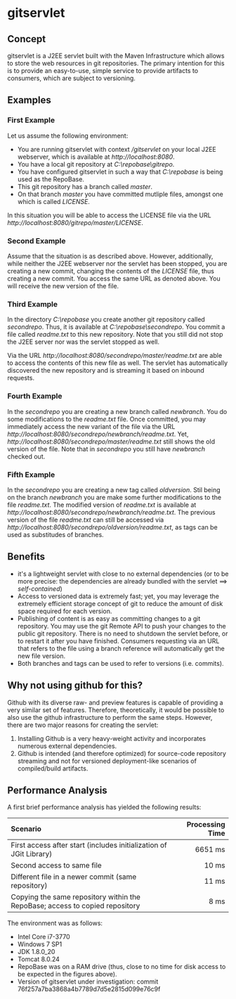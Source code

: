 # gitservlet

## Concept
gitservlet is a J2EE servlet built with the Maven Infrastructure which allows to store the web resources in git repositories. The primary intention for this is to provide an easy-to-use, simple service to provide artifacts to consumers, which are subject to versioning.

## Examples
### First Example

Let us assume the following environment:
* You are running gitservlet with context */gitservlet* on your local J2EE webserver, which is available at *http://localhost:8080*.
* You have a local git repository at *C:\repobase\gitrepo*.
* You have configured gitservlet in such a way that *C:\repobase* is being used as the RepoBase.
* This git repository has a branch called *master*.
* On that branch *master* you have committed mutliple files, amongst one which is called *LICENSE*.

In this situation you will be able to access the LICENSE file via the URL *http://localhost:8080/gitrepo/master/LICENSE*.

### Second Example
Assume that the situation is as described above. However, additionally, while neither the J2EE webserver nor the servlet has been stopped, you are creating a new commit, changing the contents of the *LICENSE* file, thus creating a new commit. You access the same URL as denoted above. You will receive the new version of the file.

### Third Example
In the directory *C:\repobase* you create another git repository called *secondrepo*. Thus, it is available at *C:\repobase\secondrepo*. You commit a file called *readme.txt* to this new repository.
Note that you still did not stop the J2EE server nor was the servlet stopped as well. 

Via the URL *http://localhost:8080/secondrepo/master/readme.txt* are able to access the contents of this new file as well. The servlet has automatically discovered the new repository and is streaming it based on inbound requests.

### Fourth Example
In the *secondrepo* you are creating a new branch called *newbranch*. You do some modifications to the *readme.txt* file. Once committed, you may immediately access the new variant of the file via the URL *http://localhost:8080/secondrepo/newbranch/readme.txt*. Yet, *http://localhost:8080/secondrepo/master/readme.txt* still shows the old version of the file. 
Note that in *secondrepo* you still have *newbranch* checked out. 

### Fifth Example
In the *secondrepo* you are creating a new tag called *oldversion*. Stil being on the branch *newbranch* you are make some further modifications to the file *readme.txt*.
The modified version of *readme.txt* is available at *http://localhost:8080/secondrepo/newbranch/readme.txt*. The previous version of the file *readme.txt* can still be accessed via *http://localhost:8080/secondrepo/oldversion/readme.txt*, as tags can be used as substitudes of branches.

## Benefits
* it's a lightweight servlet with close to no external dependencies (or to be more precise: the dependencies are already bundled with the servlet ==> *self-contained*)
* Access to versioned data is extremely fast; yet, you may leverage the extremely efficient storage concept of git to reduce the amount of disk space required for each version.
* Publishing of content is as easy as committing changes to a git repository. You may use the git Remote API to push your changes to the public git repository. There is no need to shutdown the servlet before, or to restart it after you have finished. Consumers requesting via an URL that refers to the file using a branch reference will automatically get the new file version. 
* Both branches and tags can be used to refer to versions (i.e. commits).

## Why not using github for this?
Github with its diverse raw- and preview features is capable of providing a very similar set of features. Therefore, theoretically, it would be possible to also use the github infrastructure to perform the same steps. However, there are two major reasons for creating the servlet:

1. Installing Github is a very heavy-weight activity and incorporates numerous external dependencies. 
2. Github is intended (and therefore optimized) for source-code repository streaming and not for versioned deployment-like scenarios of compiled/build artifacts.

## Performance Analysis
A first brief performance analysis has yielded the following results:

| Scenario | Processing Time |
|:---------|----------------:|
| First access after start (includes initialization of JGit Library) | 6651 ms |
| Second access to same file | 10 ms |
| Different file in a newer commit (same repository) | 11 ms |
| Copying the same repository within the RepoBase; access to copied repository | 8 ms |

The environment was as follows:
* Intel Core i7-3770
* Windows 7 SP1
* JDK 1.8.0_20
* Tomcat 8.0.24
* RepoBase was on a RAM drive (thus, close to no time for disk access to be expected in the figures above).
* Version of gitservlet under investigation: commit 76f257a7ba3868a4b7789d7d5e2815d099e76c9f
